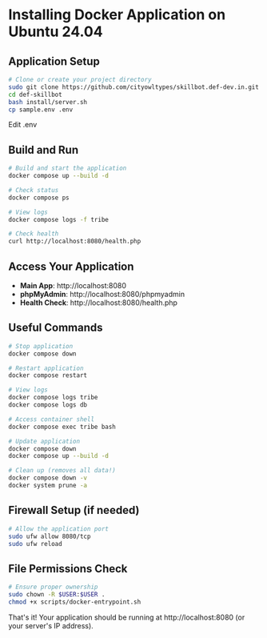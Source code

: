 # Installing Docker Application on Ubuntu 24.04

## **Application Setup**

```bash
# Clone or create your project directory
sudo git clone https://github.com/cityowltypes/skillbot.def-dev.in.git def-skillbot
cd def-skillbot
bash install/server.sh
cp sample.env .env
```

Edit .env

## **Build and Run**

```bash
# Build and start the application
docker compose up --build -d

# Check status
docker compose ps

# View logs
docker compose logs -f tribe

# Check health
curl http://localhost:8080/health.php
```

## **Access Your Application**

- **Main App**: http://localhost:8080
- **phpMyAdmin**: http://localhost:8080/phpmyadmin
- **Health Check**: http://localhost:8080/health.php

## **Useful Commands**

```bash
# Stop application
docker compose down

# Restart application
docker compose restart

# View logs
docker compose logs tribe
docker compose logs db

# Access container shell
docker compose exec tribe bash

# Update application
docker compose down
docker compose up --build -d

# Clean up (removes all data!)
docker compose down -v
docker system prune -a
```

## **Firewall Setup (if needed)**

```bash
# Allow the application port
sudo ufw allow 8080/tcp
sudo ufw reload
```

## **File Permissions Check**

```bash
# Ensure proper ownership
sudo chown -R $USER:$USER .
chmod +x scripts/docker-entrypoint.sh
```

That's it! Your application should be running at http://localhost:8080 (or your server's IP address).
